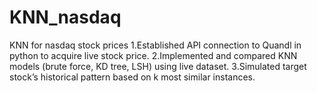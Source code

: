 # KNN_nasdaq
KNN for nasdaq stock prices
1.Established API connection to Quandl in python to acquire live stock price.
2.Implemented and compared KNN models (brute force, KD tree, LSH) using live dataset.
3.Simulated target stock’s historical pattern based on k most similar instances.
